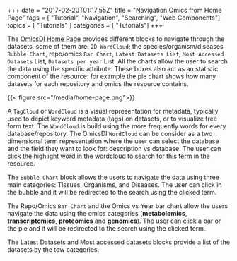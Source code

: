 +++
date = "2017-02-20T01:17:55Z"
title = "Navigation Omics from Home Page"
tags        = [ "Tutorial", "Navigation", "Searching", "Web Components"]
topics      = [ "Tutorials" ]
categories  = [ "Tutorials"]
+++


The [OmicsDI Home Page](www.omicsdi.org) provides different blocks to navigate through the datasets, some of them
are: ``2D WordCloud``; the species/organism/diseases ``Bubble Chart``, repo/omics ``Bar Chart``, ``Latest Datasets List``,
``Most Accessed Datasets`` List, ``Datasets per year`` List. All the charts allow the user to search the data using
the specific attribute. These boxes also act as an statistic component of the resource: for example the pie chart shows how many datasets
for each repository and omics the resource contains.

{{< figure src="/media/home-page.png">}}


A ``TagCloud`` or ``WordCloud`` is a visual representation for metadata, typically used to depict keyword metadata (tags)
on datasets, or to visualize free form text. The ``WordCloud`` is build using the more frequently words for every
database/repository. The OmicsDI ``WordCloud`` can be consider as a two dimensional term representation where the user can
select the database and the field they want to look for: description vs database. The user can click the highlight word in
the wordcloud to search for this term in the resource.

The ``Bubble Chart`` block allows the users to navigate the data using three main categories: Tissues, Organisms,
and Diseases. The user can click in the bubble and it will be redirected to the search using the clicked term.

The Repo/Omics ``Bar Chart`` and the Omics vs Year bar chart allow the users navigate the data using the omics categories
(**metabolomics**, **transcriptomics**, **proteomics** and **genomics**). The user can click a bar or the pie and it will
be redirected to the search using the clicked term.

The Latest Datasets and Most accessed datasets blocks provide a list of the datasets by the tow categories.
